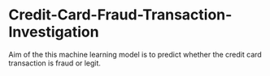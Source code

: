 # Credit-Card-Fraud-Transaction-Investigation
Aim of the this machine learning model is to predict whether the credit card transaction is fraud or legit.
